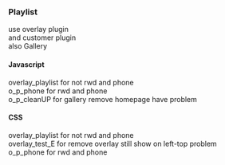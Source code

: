 ### Playlist ###  

use overlay plugin  
and customer plugin  
also Gallery

#### Javascript ###  
overlay_playlist for not rwd and phone  
o_p_phone        for     rwd and phone  
o_p_cleanUP      for gallery remove homepage have problem
  
#### CSS ####  
overlay_playlist for not rwd and phone  
overlay_test_E   for remove overlay still show on left-top problem  
o_p_phone        for     rwd and phone 


